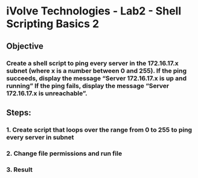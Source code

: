 # iVolve Technologies - Lab2 - Shell Scripting Basics 2

## Objective

###  Create a shell script to ping every server in the 172.16.17.x subnet (where x is a number between 0 and 255). If the ping succeeds, display the message “Server 172.16.17.x is up and running” If the ping fails, display the message “Server 172.16.17.x is unreachable”. 

## Steps:

### 1. Create script that loops over the range from 0 to 255 to ping every server in subnet 


### 2. Change file permissions and run file


### 3. Result



